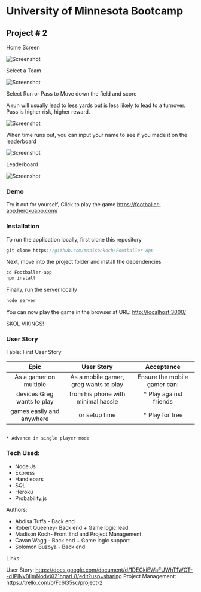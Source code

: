 # University of Minnesota Bootcamp

## Project # 2

Home Screen

![Screenshot](https://cl.ly/469f32544d7a/Image%2525202018-08-25%252520at%2525209.33.01%252520AM.png)

Select a Team

![Screenshot](https://cl.ly/5d9c09f2ccb1/Image%2525202018-08-25%252520at%2525209.43.34%252520AM.png)

Select Run or Pass to Move down the field and score

A run will usually lead to less yards but is less likely to lead to a turnover. Pass is higher risk, higher reward.

![Screenshot](https://cl.ly/6a83fbe7fb28/Image%2525202018-08-25%252520at%2525209.45.32%252520AM.png)

When time runs out, you can input your name to see if you made it on the leaderboard

![Screenshot](https://cl.ly/f8720534a843/Image%2525202018-08-25%252520at%2525209.48.54%252520AM.png)

Leaderboard

![Screenshot](https://cl.ly/eb0ec898de26/Image%2525202018-08-25%252520at%2525209.51.16%252520AM.png)

### Demo

Try it out for yourself, Click to play the game https://footballer-app.herokuapp.com/

### Installation

To run the application locally, first clone this repository 
```javascript
git clone https://github.com/madisonkoch/Footballer-App
```
Next, move into the project folder and install the dependencies
```javascript
cd Footballer-app
npm install
```
Finally, run the server locally
```javascript
node server
```
You can now play the game in the browser at URL: <http://localhost:3000/>

SKOL VIKINGS!

### User Story

Table: First User Story

 |             Epic               |                 User Story               |           Acceptance              |
 |:------------------------------: | :------------------------------: | :------------------------------: |
 |As a gamer on multiple |           As a mobile gamer, greg wants to play  |    Ensure the mobile gamer can:
 |devices Greg wants to play |       from his phone with minimal hassle |         * Play against friends |
 |games easily and anywhere |        or setup time  |                             * Play for free |
                                                                                  * Advance in single player mode 
                                                                                  
                                                                                  
  ### Tech Used: 
  
  - Node.Js
  - Express
  - Handlebars
  - SQL
  - Heroku
  - Probability.js
  
  
  Authors:
  
- Abdisa Tuffa - Back end
- Robert Queeney- Back end + Game logic lead
- Madison Koch- Front End and Project Management
- Cavan Wagg - Back end + Game logic support
- Solomon Buzoya - Back end

Links:

User Story: https://docs.google.com/document/d/1DEGkiEWaFUWhT1WGT--d1PlNyBIjmNodvXi21hgarL8/edit?usp=sharing
Project Management: https://trello.com/b/Fc6l35sc/project-2


